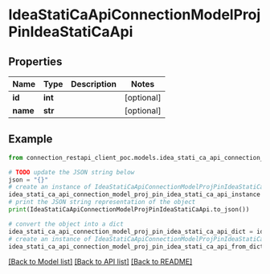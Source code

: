 # IdeaStatiCaApiConnectionModelProjPinIdeaStatiCaApi


## Properties

Name | Type | Description | Notes
------------ | ------------- | ------------- | -------------
**id** | **int** |  | [optional] 
**name** | **str** |  | [optional] 

## Example

```python
from connection_restapi_client_poc.models.idea_stati_ca_api_connection_model_proj_pin_idea_stati_ca_api import IdeaStatiCaApiConnectionModelProjPinIdeaStatiCaApi

# TODO update the JSON string below
json = "{}"
# create an instance of IdeaStatiCaApiConnectionModelProjPinIdeaStatiCaApi from a JSON string
idea_stati_ca_api_connection_model_proj_pin_idea_stati_ca_api_instance = IdeaStatiCaApiConnectionModelProjPinIdeaStatiCaApi.from_json(json)
# print the JSON string representation of the object
print(IdeaStatiCaApiConnectionModelProjPinIdeaStatiCaApi.to_json())

# convert the object into a dict
idea_stati_ca_api_connection_model_proj_pin_idea_stati_ca_api_dict = idea_stati_ca_api_connection_model_proj_pin_idea_stati_ca_api_instance.to_dict()
# create an instance of IdeaStatiCaApiConnectionModelProjPinIdeaStatiCaApi from a dict
idea_stati_ca_api_connection_model_proj_pin_idea_stati_ca_api_from_dict = IdeaStatiCaApiConnectionModelProjPinIdeaStatiCaApi.from_dict(idea_stati_ca_api_connection_model_proj_pin_idea_stati_ca_api_dict)
```
[[Back to Model list]](../README.md#documentation-for-models) [[Back to API list]](../README.md#documentation-for-api-endpoints) [[Back to README]](../README.md)


